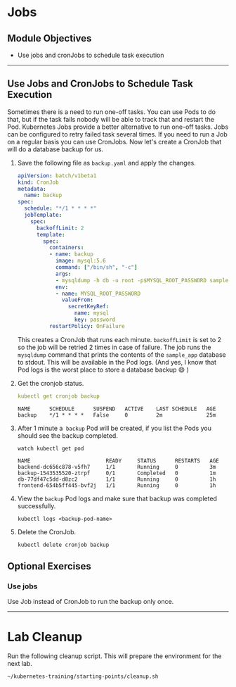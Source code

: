 # Jobs

## Module Objectives

- Use jobs and cronJobs to schedule task execution

---

## Use Jobs and CronJobs to Schedule Task Execution

Sometimes there is a need to run one-off tasks. You can use Pods to do that, but if the task fails nobody will be able to track that and restart the Pod. Kubernetes Jobs provide a better alternative to run one-off tasks. Jobs can be configured to retry failed task several times. If you need to run a Job on a regular basis you can use CronJobs. Now let's create a CronJob that will do a database backup for us.

1. Save the following file as `backup.yaml` and apply the changes.

    ```yaml
    apiVersion: batch/v1beta1
    kind: CronJob
    metadata:
      name: backup
    spec:
      schedule: "*/1 * * * *"
      jobTemplate:
        spec:
          backoffLimit: 2
          template:
            spec:
              containers:
              - name: backup
                image: mysql:5.6
                command: ["/bin/sh", "-c"]
                args:
                - mysqldump -h db -u root -p$MYSQL_ROOT_PASSWORD sample_app
                env:
                - name: MYSQL_ROOT_PASSWORD
                  valueFrom:
                    secretKeyRef:
                      name: mysql
                      key: password
              restartPolicy: OnFailure
    ```

    This creates a CronJob that runs each minute. `backoffLimit` is set to 2 so the job will be retried 2 times in case of failure. The job runs the `mysqldump` command that prints the contents of the `sample_app` database to stdout. This will be available in the Pod logs. (And yes, I know that Pod logs is the worst place to store a database backup 😄  )

1. Get the cronjob status.

    ```yaml
    kubectl get cronjob backup
    ```

    ```
    NAME      SCHEDULE      SUSPEND   ACTIVE    LAST SCHEDULE   AGE
    backup    */1 * * * *   False     0         2m              25m
    ```

1. After 1 minute a` backup` Pod will be created, if you list the Pods you should see the backup completed.

    ```shell
    watch kubectl get pod
    ```

    ```
    NAME                        READY     STATUS      RESTARTS   AGE
    backend-dc656c878-v5fh7     1/1       Running     0          3m
    backup-1543535520-ztrpf     0/1       Completed   0          1m
    db-77df47c5dd-d8zc2         1/1       Running     0          1h
    frontend-654b5ff445-bvf2j   1/1       Running     0          1h
    ```

1. View the `backup` Pod logs and make sure that backup was completed successfully.

    ```shell
    kubectl logs <backup-pod-name>
    ```

1. Delete the CronJob.

    ```shell
    kubectl delete cronjob backup
    ```

## Optional Exercises

###  Use jobs

Use Job instead of CronJob to run the backup only once.

---

# Lab Cleanup

Run the following cleanup script. This will prepare the environment for the next lab.
```shell
~/kubernetes-training/starting-points/cleanup.sh
```
